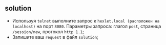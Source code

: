 ## solution

* Используя `telnet` выполните запрос к `hexlet.local (расположен на localhost)` на порт `8080`. Параметры запроса: глагол `post`, страница `/session/new`, протокол `http 1.1`;
* Запишите ваш `request` в файл `solution`;

